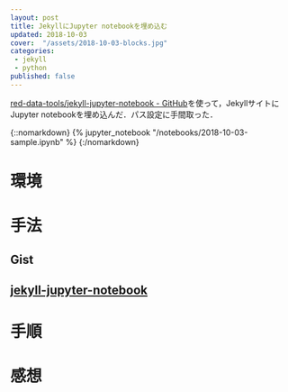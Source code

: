 ```yaml
---
layout: post
title: JekyllにJupyter notebookを埋め込む
updated: 2018-10-03
cover:  "/assets/2018-10-03-blocks.jpg"
categories:
 - jekyll
 - python
published: false
---
```


[red-data-tools/jekyll-jupyter-notebook - GitHub](https://github.com/red-data-tools/jekyll-jupyter-notebook)を使って，JekyllサイトにJupyter notebookを埋め込んだ．パス設定に手間取った．

{::nomarkdown}
{% jupyter_notebook "/notebooks/2018-10-03-sample.ipynb" %}
{:/nomarkdown}

# 環境

# 手法

## Gist

## [jekyll-jupyter-notebook](https://github.com/red-data-tools/jekyll-jupyter-notebook)

# 手順

# 感想
